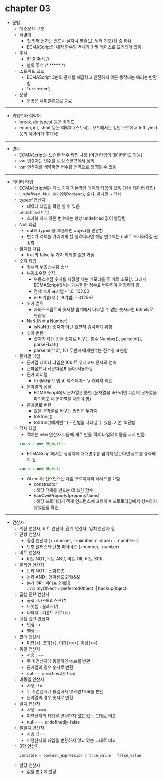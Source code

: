 # chapter 03
- 문법  
    - 대소문자 구분  
    - 식별자  
        - 첫 번째 문자는 반드시 글자나 밑줄(_), 달러 기호($) 중 하나
        - ECMAScript의 내장 함수와 객체가 카멜 케이스로 표기되어 있음
    - 주석
        - 한 줄 주석 //
        - 블록 주석 /* ***** */
    - 스트릭트 모드
        - ECMAScript 3판의 문제를 해결했고 안전하지 않은 동작에는 에러는 반환함
        - "use strict";
    - 문장
        - 문장은 세미콜론으로 종료
---
- 키워드와 예약어
    - break, do typeof 등은 키워드
    - enum, int, short 등은 예약어 (스트릭트 모드에서는 일반 모드에서 left, yield 등의 예약어가 추가됨)
---
- 변수
    - ECMAScript는 느슨한 변수 타입 사용 (어떤 타입의 데이터라도 가능)
    - var 연산자는 변수를 로컬 스코프에서 정의
    - var 연산자를 생략하면 변수를 전역으로 정의할 수 있음
---
- 데이터 타입
    - ECMAScript에는 다섯 가지 기본적인 데이터 타입이 있음 (원시 데이터 타입)
    - Undefined, Null, 불리언(Boolean), 숫자, 문자열 + 객체
    - typeof 연산자
        - 데이터 타입을 확인 할 수 있음  
    - undefined 타입
        - 초기화 하지 않은 변수에는 항상 undefined 값이 할당됨
    - Null 타입
        - null에 typeof를 호출하면 object를 반환함
        - 변수가 객체를 가리키게 할 생각이라면 해당 변수에는 null로 초기화하길 권장함
    - 불리언 타입
        - true와 false 두 가지 리터럴 값만 가짐
    - 숫자 타입
        - 정수와 부동소수점 숫자
        - 부동소수점 숫자
            - 부동소수점 숫자를 저장할 때는 메모리를 두 배로 소모함. 그래서 ECMAScript에서는 가능한 한 정수로 변환하여 저장하려 함.
            - 전체 숫자 표기법 - 1.0, 100.00
            - e-표기법(지수 표기법) - 3.125e7
        - 숫자 범위
            - 자바스크립트의 숫자형 범위에서 나타낼 수 없는 숫자라면 Infinity로 변환됨
        - NaN (Not a Number)
            - isNaN() : 숫자가 아닌 값인지 검사하기 위함
        - 숫자 변환
            - 숫자가 아닌 갑을 숫자로 바꾸는 함수 Number(), parseInt(), parseFloat()
            - parseInt("10", 10) 두번째 매개변수는 진수를 표현함
    - 문자열 타입
        - 문자열 데이터 타입은 16비트 유니코드 문자의 연속
        - 큰따옴표나 작은따옴표 둘다 사용가능
        - 문자 리터럴
            - \n 줄바꿈 \t 탭 \b 백스페이스 \r 캐리지 리턴
        - 문자열의 성질
            - ECMAScript에서 문자열은 불변 (문자열을 바꾸려면 기존의 문자열을 파괴하고 새 문자열을 채워야 함)
        - 문자열로 변환
            - 값을 문자열로 바꾸는 방법은 두가지
            - toString()
            - toString(매개변수) - 진법을 나타낼 수 있음. 기본 10진법
    - 객체 타입
        - 객체는 new 연산자 다음에 새로 만들 객체 타입의 이름을 써서 만듬  
        ```javascript
        var o = new Object();
        ```
        - ECMAScript에서는 생성자에 매개변수를 넘기지 않는다면 괄호를 생략해도 됨  
        ```javascript
        var o = new Object;
        ```
        - Object의 인스턴스는 다음 프로퍼티와 메서드를 가짐
            - constructor  
            : 해당 객체를 만드는 데 쓰인 함수
            - hasOwnProperty(propertyName)  
            : 해당 프로퍼티가 객제 인스턴스에 고유하며 프로토타입에서 상속하지 않았음을 확인
---
- 연산자  
    - 계산 연산자, 비트 연산자, 관계 연산자, 일치 연산자 등
    - 단항 연산자
        - 증감 연산자 (++number, --number, number++, number--)
        - 단항 플러스와 단항 마이너스 (+number, -number)
    - 비트 연산자
        - 비트 NOT, 비트 AND, 비트 OR, 비트 XOR
    - 불리언 연산자
        - 논리 NOT : 느낌표(!) 
        - 논리 AND : 앰퍼센드 2개(&&)
        - 논리 OR : 파이프 2개(||)  
        : var myObject = preferredObject || backupObject;
    - 곱셈 관련 연산자
        - 곱셈 : 아스테리스크(*)
        - 나눗셈 : 슬래시(/)
        - 나머지 : 퍼센트 기호(%)
    - 덧셈 관련 연산자
        - 덧셈 : +
        - 뺄셈 : -
    - 관계 연산자
        - 미만(<), 초과(>), 이하(<=>), 이상(>=)
    - 동일 연산자
        - 사용 : ==
        - 두 피연산자가 동일하면 true를 반환
        - 문자열의 경우 숫자로 변환
        - null == undefined는 true
    - 비동일 연산자
        - 사용 : !=
        - 두 피연산자가 동일하지 않으면 true를 반환
        - 문자열의 경우 숫자로 변환
    - 일치 연산자
        - 사용 : ===
        - 피연산자의 타입을 변환하지 않고 있는 그대로 비교
        - null === undefined는 false
    - 불일치 연산자
        - 사용 : !==
        - 피연산자의 타입을 변환하지 않고 있는 그대로 비교
    - 3항 연산자  
        ```javascript  
        variable = boolean_expression ? true_value : false_value
        ```
    - 할당 연산자  
        - 값을 변수에 할당